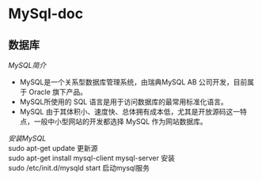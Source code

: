 # MySql-doc
## 数据库
*MySQL简介*
- MySQL是一个关系型数据库管理系统，由瑞典MySQL AB 公司开发，目前属于 Oracle 旗下产品。
- MySQL所使用的 SQL 语言是用于访问数据库的最常用标准化语言。
- MySQL 由于其体积小、速度快、总体拥有成本低，尤其是开放源码这一特点，一般中小型网站的开发都选择 MySQL 作为网站数据库。

 *安装MySQL*  
  sudo apt-get update 更新源  
  sudo apt-get install mysql-client mysql-server 安装  
  sudo /etc/init.d/mysqld start 启动mysql服务
